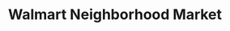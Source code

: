 ---
title: "Walmart Neighborhood Market"
url: /edmond/walmart-neighborhood-market/
shop: Supermarkt
---